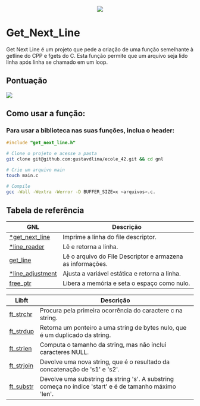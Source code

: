 <p align ="center">
	<img src="images/../../images/fase1/gnl.png">
</p>

<p>
	<h1> Get_Next_Line </h1>
</p>

<p>
	Get Next Line é um projeto que pede a criação de uma função semelhante à getline do CPP e fgets do C. Esta função permite que um arquivo seja lido linha após linha se chamado em um loop.
</p>

<p>
	<h2> Pontuação </h2>
</p>
<p>
	<img src="images/../../images/100.jpg">
</p>

<p>
	<h2> Como usar a função: </h2>
</p>

<p>
	<h3> Para usar a biblioteca nas suas funções, inclua o header: </h3>

```c
#include "get_next_line.h"
```
</p>

```bash
# Clone o projeto e acesse a pasta
git clone git@github.com:gustavdlima/ecole_42.git && cd gnl

# Crie um arquivo main
touch main.c

# Compile
gcc -Wall -Wextra -Werror -D BUFFER_SIZE=x <arquivos>.c.
```

<p>
	<h2>  Tabela de referência  </h2>
</p>

<table>
    <thead>
        <tr>
            <th>GNL</th>
            <th>Descrição</th>
        </tr>
    </thead>
    <tbody>
        <tr>
            <td><a href=get_next_line.c>*get_next_line</a></td>
            <td>Imprime a linha do file descriptor.</td>
        </tr>
        <tr>
            <td><a href=get_next_line.c>*line_reader</a></td>
            <td>Lê e retorna a linha.</td>
        </tr>
        <tr>
            <td><a href=get_next_line.c>get_line</a></td>
            <td>Lê o arquivo do File Descriptor e armazena as informações.</td>
        </tr>
        <tr>
            <td><a href=get_next_line.c>*line_adjustment</a></td>
            <td>Ajusta a variável estática e retorna a linha.</td>
        </tr>
        <tr>
            <td><a href=get_next_line.c>free_ptr</a></td>
            <td>Libera a memória e seta o espaço como nulo.</td>
        </tr>
        </tr>
    </tbody>

<table>
    <thead>
        <tr>
            <th>Libft</th>
            <th>Descrição</th>
        </tr>
    </thead>
    <tbody>
        <tr>
            <td><a href=get_next_line_utils.c>ft_strchr</a></td>
            <td>Procura pela primeira ocorrência do caractere c na string.</td>
        </tr>
        <tr>
            <td><a href=get_next_line_utils.c>ft_strdup</a></td>
            <td>Retorna um ponteiro a uma string de bytes nulo, que é um duplicado da string.</td>
        </tr>
        <tr>
            <td><a href=get_next_line_utils.c>ft_strlen</td>
            <td>Computa o tamanho da string, mas não inclui caracteres NULL.</td>
        </tr>
        <tr>
            <td><a href=get_next_line_utils.c>ft_strjoin</a></td>
            <td>Devolve uma nova string, que é o resultado da concatenação de 's1' e 's2'.</td>
        </tr>
        <tr>
            <td><a href=get_next_line_utils.c>ft_substr</a></td>
            <td>Devolve uma substring da string 's'. A substring começa no índice 'start' e é de tamanho máximo 'len'.</td>
        </tr>
        </tr>
    </tbody>
